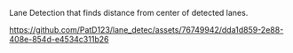 Lane Detection that finds distance from center of detected lanes.

https://github.com/PatD123/lane_detec/assets/76749942/dda1d859-2e88-408e-854d-e4534c311b26

